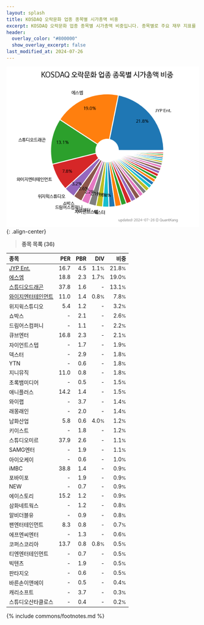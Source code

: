 ```yaml
---
layout: splash
title: KOSDAQ 오락문화 업종 종목별 시가총액 비중
excerpt: KOSDAQ 오락문화 업종 종목별 시가총액 비중입니다. 종목별로 주요 재무 지표를 함께 표시합니다.
header:
  overlay_color: "#800000"
  show_overlay_excerpt: false
last_modified_at: 2024-07-26
---
```



![KOSDAQ 오락문화 업종 종목별 시가총액 비중](/stats/sector/images/kosdaq_업종_오락문화_종목.png){: .align-center}


> **종목 목록 (36)**<a id="list"></a>

| **종목** | **PER** | **PBR** | **DIV** | **비중** |
| :------- | ------: | ------: | ------: | -------: |
| [JYP Ent.](/035900/) | 16.7 | 4.5 | 1.1<small>%</small> | 21.8<small>%</small> |
| [에스엠](/041510/) | 18.8 | 2.3 | 1.7<small>%</small> | 19.0<small>%</small> |
| [스튜디오드래곤](/253450/) | 37.8 | 1.6 | - | 13.1<small>%</small> |
| [와이지엔터테인먼트](/122870/) | 11.0 | 1.4 | 0.8<small>%</small> | 7.8<small>%</small> |
| 위지윅스튜디오 | 5.4 | 1.2 | - | 3.2<small>%</small> |
| 쇼박스 | - | 2.1 | - | 2.6<small>%</small> |
| 드림어스컴퍼니 | - | 1.1 | - | 2.2<small>%</small> |
| 큐브엔터 | 16.8 | 2.3 | - | 2.1<small>%</small> |
| 자이언트스텝 | - | 1.7 | - | 1.9<small>%</small> |
| 덱스터 | - | 2.9 | - | 1.8<small>%</small> |
| YTN | - | 0.6 | - | 1.8<small>%</small> |
| 지니뮤직 | 11.0 | 0.8 | - | 1.8<small>%</small> |
| 초록뱀미디어 | - | 0.5 | - | 1.5<small>%</small> |
| 애니플러스 | 14.2 | 1.4 | - | 1.5<small>%</small> |
| 와이랩 | - | 3.7 | - | 1.4<small>%</small> |
| 래몽래인 | - | 2.0 | - | 1.4<small>%</small> |
| 남화산업 | 5.8 | 0.6 | 4.0<small>%</small> | 1.2<small>%</small> |
| 키이스트 | - | 1.8 | - | 1.2<small>%</small> |
| 스튜디오미르 | 37.9 | 2.6 | - | 1.1<small>%</small> |
| SAMG엔터 | - | 1.9 | - | 1.1<small>%</small> |
| 아이오케이 | - | 0.6 | - | 1.0<small>%</small> |
| iMBC | 38.8 | 1.4 | - | 0.9<small>%</small> |
| 포바이포 | - | 1.9 | - | 0.9<small>%</small> |
| NEW | - | 0.7 | - | 0.9<small>%</small> |
| 에이스토리 | 15.2 | 1.2 | - | 0.9<small>%</small> |
| 삼화네트웍스 | - | 1.2 | - | 0.8<small>%</small> |
| 알비더블유 | - | 0.9 | - | 0.8<small>%</small> |
| 팬엔터테인먼트 | 8.3 | 0.8 | - | 0.7<small>%</small> |
| 에프엔씨엔터 | - | 1.3 | - | 0.6<small>%</small> |
| 코퍼스코리아 | 13.7 | 0.8 | 0.8<small>%</small> | 0.5<small>%</small> |
| 티엔엔터테인먼트 | - | 0.7 | - | 0.5<small>%</small> |
| 빅텐츠 | - | 1.9 | - | 0.5<small>%</small> |
| 판타지오 | - | 0.6 | - | 0.5<small>%</small> |
| 바른손이앤에이 | - | 0.5 | - | 0.4<small>%</small> |
| 캐리소프트 | - | 3.7 | - | 0.3<small>%</small> |
| 스튜디오산타클로스 | - | 0.4 | - | 0.2<small>%</small> |

{% include commons/footnotes.md %}